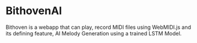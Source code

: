 # BithovenAI
Bithoven is a webapp that can play, record MIDI files using WebMIDI.js and its defining feature, AI Melody Generation using a trained LSTM Model. 

